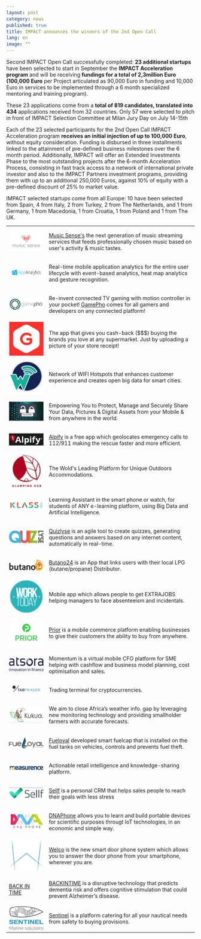 ```yaml
---
layout: post
category: news
published: true
title: IMPACT announces the winners of the 2nd Open Call
lang: en
image: ""
---
```





Second IMPACT Open Call successfully completed: **23 additional startups** have been selected to start in September the **IMPACT Acceleration program** and will be receiving **fundings for a total of 2,3million Euro (100,000 Euro** per Project articulated as 90,000 Euro in funding and 10,000 Euro in services to be implemented through a 6 month specialized mentoring and training program). 

These 23 applications come from a **total of 819 candidates, translated into 434** applications received from 32 countries. Only 57 were selected to pitch in front of IMPACT Selection Committee at Milan Jury Day on July 14-15th

Each of the 23 selected participants for the 2nd Open Call IMPACT Acceleration program **receives an initial injection of up to 100,000 Euro**, without equity consideration. Funding is disbursed in three installments linked to the attainment of pre-defined business milestones over the 6 month period. Additionally, IMPACT will offer an Extended Investments Phase to the most outstanding projects after the 6-month Acceleration Process, consisting in fast track access to a network of international private investor and also to the IMPACT Partners investment programs, providing them with up to an additional 250,000 Euros, against 10% of equity with a pre-defined discount of 25% to market value.

IMPACT selected startups come from all Europe: 10 have been selected from Spain, 4 from Italy, 2 from Turkey, 2 from The Netherlands, and 1 from Germany, 1 from Macedonia, 1 from Croatia, 1 from Poland and 1 from The UK.


<table class="table">

<tr>
<td>
<a href="http://www.musicsense.me"><img src="/assets/winners-2nd/musicsense.png"></a>
</td>
<td>
<p><a href="http://www.musicsense.me">Music Sense's</a> the next generation of music streaming services that feeds professionally chosen music based on user's activity & music tastes.</p>
</td>
</tr>

<tr>
<td>
<a href="http://www.appanalytics.io"><img src="/assets/winners-2nd/appanalytics.png"></a>
</td>
<td>
<p>Real-time mobile application analytics for the entire user lifecycle with event-based analytics, heat map analytics and gesture recognition.</p>
</td>
</tr>

<tr>
<td>
<a href="http://www.gamepho.com"><img src="/assets/gamepho.png"></a>
</td>
<td>
<p>Re-invent connected TV gaming with motion controller in your pocket! <a href="http://www.gamepho.com">GamePho</a> comes for all gamers and developers on any connected platform!</p>
</td>
</tr>

<tr>
<td>
<a href="http://www.geltapp.com"><img src="/assets/winners-2nd/geltapp.png"></a>
</td>
<td>
<p>The app that gives you cash-back ($$$) buying the brands you love at any supermarket. Just by uploading a picture of your store receipt!</p>
</td>
</tr>

<tr>
<td>
<a href="http://www.wiffinity.com"><img src="/assets/winners-2nd/wiffinity.png"></a>
</td>
<td>
<p>Network of WIFI Hotspots that enhances customer experience and creates open big data for smart cities.</p>
</td>
</tr>

<tr>
<td>
<a href="http://www.syneidis.com"><img src="/assets/winners-2nd/syneidis.png"></a>
</td>
<td>
<p>Empowering You to Protect, Manage and Securely Share Your Data, Pictures & Digital Assets from your Mobile & from anywhere in the world.</p>
</td>
</tr>

<tr>
<td>
<a href="http://www.alpify.com"><img src="/assets/winners-2nd/alpify.png"></a>
</td>
<td>
<p><a href="http://www.alpify.com">Alpify</a> is a free app which geolocates emergency calls to 112/911 making the rescue faster and more efficient.</p>
</td>
</tr>

<tr>
<td>
<a href="http://www.glampinghub.com"><img src="/assets/winners-2nd/glampinghub.png"></a>
</td>
<td>
<p>The Wold's Leading Platform for Unique Outdoors Accommodations.</p>
</td>
</tr>

<tr>
<td>
<a href="http://www.klassdata.com/"><img src="/assets/winners-2nd/klassdata.png"></a>
</td>
<td>
<p>Learning Assistant in the smart phone or watch, for students of ANY e-learning platform, using Big Data and Artificial Intelligence.</p>
</td>
</tr>

<tr>
<td>
<a href="http://www.quizlyse.com"><img src="/assets/winners-2nd/quizlyse.png"></a>
</td>
<td>
<p><a href="http://www.quizlyse.com">Quizlyse</a> is an agile tool to create quizzes, generating questions and answers based on any internet content, automatically in real-time.</p>
</td>
</tr>

<tr>
<td>
<a href="http://www.butano24.com"><img src="/assets/winners-2nd/butano24.png"></a>
</td>
<td>
<p><a href="http://www.butano24.com">Butano24</a> is an App that links users with their local LPG (butane/propane) Distributor.</p>
</td>
</tr>

<tr>
<td>
<a href="http://www.worktodayapp.com"><img src="/assets/winners-2nd/worktodayapp.png"></a>
</td>
<td>
<p>Mobile app which allows people to get EXTRAJOBS helping managers to face absenteeism and incidentals.</p>
</td>
</tr>

<tr>
<td>
<a href="http://www.priorhq.com"><img src="/assets/winners-2nd/priorhq.png"></a>
</td>
<td>
<p><a href="http://www.priorhq.com">Prior</a> is a mobile commerce platform enabling businesses to give their customers the ability to buy from anywhere.</p>
</td>
</tr>


<tr>
<td>
<a href="http://www.atsora.com/en"><img src="/assets/winners-2nd/atsora.png"></a>
</td>
<td>
<p>Momentum is a virtual mobile CFO platform for SME helping with cashflow and business model planning, cost optimisation and sales.</p>
</td>
</tr>

<tr>
<td>
<a href="http://www.tab-trader.com"><img src="/assets/winners-2nd/tab-trader.png"></a>
</td>
<td>
<p>Trading terminal for cryptocurrencies.</p>
</td>
</tr>

<tr>
<td>
<a href="http://www.kukua.cc"><img src="/assets/winners-2nd/kukua.png"></a>
</td>
<td>
<p>We aim to close Africa’s weather info. gap by leveraging new monitoring technology and providing smallholder farmers with accurate forecasts.</p>
</td>
</tr>

<tr>
<td>
<a href="http://www.fueloyal.com"><img src="/assets/winners-2nd/fueloyal.png"></a>
</td>
<td>
<p><a href="http://www.fueloyal.com">Fueloyal</a> developed smart fuelcap that is installed on the fuel tanks on vehicles, controls and prevents fuel theft.</p>
</td>
</tr>

<tr>
<td>
<a href="http://www.measurence.com"><img src="/assets/winners-2nd/measurence.png"></a>
</td>
<td>
<p>Actionable retail intelligence and knowledge-sharing platform.</p>
</td>
</tr>

<tr>
<td>
<a href="http://www.sellfapp.com"><img src="/assets/winners-2nd/sellfapp.png"></a>
</td>
<td>
<p><a href="http://www.sellfapp.com">Sellf</a> is a personal CRM that helps sales people to reach their goals with less stress</p>
</td>
</tr>

<tr>
<td>
<a href="http://www.dnaphone.it"><img src="/assets/winners-2nd/dnaphone.png"></a>
</td>
<td>
<p><a href="http://www.dnaphone.it">DNAPhone</a> allows you to learn and build portable devices for scientific purposes througt IoT technologies, in an economic and simple way.</p>
</td>
</tr>

<tr>
<td>
<a href="http://www.welcosystem.com"><img src="/assets/winners-2nd/welcosystem.png"></a>
</td>
<td>
<p><a href="http://www.welcosystem.com">Welco</a> is the new smart door phone system which allows you to answer the door phone from your smartphone, wherever you are.</p>
</td>
</tr>

<tr>
<td>
<a href="http://www.piaget-institute.org">BACK IN TIME</a>
</td>
<td>
<p><a href="http://www.piaget-institute.org">BACKINTIME</a> is a disruptive technology that predicts dementia risk and offers cognitive stimulation that could prevent Alzheimer’s disease.</p>
</td>
</tr>

<tr>
<td>
<a href="http://www.sentinel.hr"><img src="/assets/winners-2nd/sentinel.png"></a>
</td>
<td>
<p><a href="http://www.sentinel.hr">Sentinel</a> is a platform catering for all your nautical needs from safety to buying provisions.</p>
</td>
</tr>
</table>
